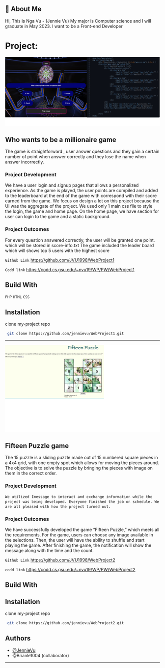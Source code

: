 ## 🚀 About Me
Hi, This is Nga Vu - (Jennie Vu)
My major is Computer science and I will graduate in May 2023. 
I want to be a Front-end Developer


# Project:
![Who wants to be a millionaire game screenshot](game1.jpg)
## Who wants to be a millionaire game 
  The game is straightforward , user answer questions and they gain a certain number of point when answer correctly and they lose the name when answer incorrectly. 
### Project Development
  We have a user login and signup pages that allows a personalized experience. As the game is played, the user points are compiled and added to the leaderboard at the end of the game with correspond with their score earned from the game.
  We focus on design a lot on this project because the UI was the aggregate of the project.
We used only 1 main css file to style the login, the game and home page. On the home page, we have section for user can login to the game and a static background. 
### Project Outcomes
 
  For every question answered correctly, the user will be granted one point. which will be stored in score-info.txt 
  The game included the leader board which will shows top 5 users with the highest score
  


`Github Link`   https://github.com/JVU1998/WebProject1

`Codd link`     https://codd.cs.gsu.edu/~nvu19/WP/PW/WebProject1

## Build With
`PHP`
`HTML`
`CSS`


## Installation
clone my-project repo 
  ```bash
   git clone https://github.com/jennievu/WebProject1.git
   ```


_____________________________________________________________________________

![Fifteen Puzzle game screenshot](game2.png)
## Fifteen Puzzle game 
  The 15 puzzle is a sliding puzzle made out of 15 numbered square pieces in a 4x4 grid, with one empty spot which allows for moving the pieces around. The objective is to solve the puzzle by bringing the pieces with image on them in the correct order. 
### Project Development
	We utilized Imessage to interact and exchange information while the project was being developed. Everyone finished the job on schedule. We are all pleased with how the project turned out.
### Project Outcomes
We have successfully developed the game “Fifteen Puzzle,” which meets all the requirements. For the game, users can choose any image available in the selections. Then, the user will have the ability to shuffle and start playing the game. After finishing the game, the notification will show the message along with the time and the count.


`Github Link`   https://github.com/JVU1998/WebProject2

`codd link`     https://codd.cs.gsu.edu/~nvu19/WP/PW/WebProject2

## Build With

## Installation
clone my-project repo 
  ```bash
   git clone https://github.com/jennievu/WebProject2.git
   ```
## Authors 
- [@JennieVu](https://github.com/jennievu)
- @Brianle1004 (collaborator)
_________________________________________________________________________________
